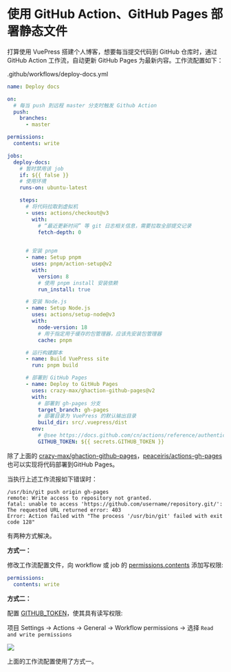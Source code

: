 # 使用 GitHub Action、GitHub Pages 部署静态文件

打算使用 VuePress 搭建个人博客，想要每当提交代码到 GitHub 仓库时，通过 GitHub Action 工作流，自动更新 GitHub Pages 为最新内容。工作流配置如下：

.github/workflows/deploy-docs.yml

```yml
name: Deploy docs

on:
  # 每当 push 到远程 master 分支时触发 Github Action
  push:
    branches:
      - master

permissions:
  contents: write

jobs:
  deploy-docs:
    # 暂时禁用该 job
    if: ${{ false }}
    # 使用环境
    runs-on: ubuntu-latest

    steps:
      # 将代码拉取到虚拟机
      - uses: actions/checkout@v3
        with:
          # “最近更新时间” 等 git 日志相关信息，需要拉取全部提交记录
          fetch-depth: 0

      
      # 安装 pnpm
      - name: Setup pnpm
        uses: pnpm/action-setup@v2
        with:
          version: 8
          # 使用 pnpm install 安装依赖
          run_install: true

      # 安装 Node.js
      - name: Setup Node.js
        uses: actions/setup-node@v3
        with:
          node-version: 18
          # 用于指定用于缓存的包管理器，应该先安装包管理器
          cache: pnpm

      # 运行构建脚本
      - name: Build VuePress site
        run: pnpm build

      # 部署到 GitHub Pages
      - name: Deploy to GitHub Pages
        uses: crazy-max/ghaction-github-pages@v2
        with:
          # 部署到 gh-pages 分支
          target_branch: gh-pages
          # 部署目录为 VuePress 的默认输出目录
          build_dir: src/.vuepress/dist
        env:
          # @see https://docs.github.com/cn/actions/reference/authentication-in-a-workflow#about-the-github_token-secret
          GITHUB_TOKEN: ${{ secrets.GITHUB_TOKEN }}
```

除了上面的 [crazy-max/ghaction-github-pages](https://github.com/crazy-max/ghaction-github-pages)，[peaceiris/actions-gh-pages](https://github.com/peaceiris/actions-gh-pages) 也可以实现将代码部署到GitHub Pages。

当执行上述工作流报如下错误时：

```
/usr/bin/git push origin gh-pages
remote: Write access to repository not granted.
fatal: unable to access 'https://github.com/username/repository.git/': The requested URL returned error: 403
Error: Action failed with "The process '/usr/bin/git' failed with exit code 128"
```

有两种方式解决。

**方式一：**

修改工作流配置文件，向 workflow 或 job 的 [permissions.contents](https://docs.github.com/en/actions/using-workflows/workflow-syntax-for-github-actions#permissions) 添加写权限:

```yml
permissions:
  contents: write
```

**方式二：**

配置 [GITHUB_TOKEN](https://docs.github.com/en/repositories/managing-your-repositorys-settings-and-features/enabling-features-for-your-repository/managing-github-actions-settings-for-a-repository#configuring-the-default-github_token-permissions)，使其具有读写权限:

项目 Settings -> Actions -> General -> Workflow permissions -> 选择 `Read and write permissions`

![](http://image.newarea.site/2023-12-05-01-11-08.png)

上面的工作流配置使用了方式一。